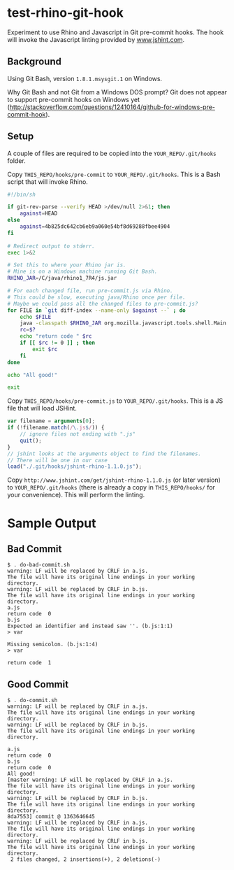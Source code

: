 # test-rhino-git-hook

Experiment to use Rhino and Javascript in Git pre-commit hooks. The hook will invoke the Javascript linting provided by www.jshint.com.

## Background

Using Git Bash, version `1.8.1.msysgit.1` on Windows.

Why Git Bash and not Git from a Windows DOS prompt? Git does not appear to support pre-commit hooks on Windows yet (http://stackoverflow.com/questions/12410164/github-for-windows-pre-commit-hook).

## Setup

A couple of files are required to be copied into the `YOUR_REPO/.git/hooks` folder.

Copy `THIS_REPO/hooks/pre-commit` to `YOUR_REPO/.git/hooks`. This is a Bash script that will invoke Rhino.

```bash
#!/bin/sh

if git-rev-parse --verify HEAD >/dev/null 2>&1; then
    against=HEAD
else
    against=4b825dc642cb6eb9a060e54bf8d69288fbee4904
fi
 
# Redirect output to stderr.
exec 1>&2

# Set this to where your Rhino jar is.
# Mine is on a Windows machine running Git Bash.
RHINO_JAR=/C/java/rhino1_7R4/js.jar

# For each changed file, run pre-commit.js via Rhino.
# This could be slow, executing java/Rhino once per file.
# Maybe we could pass all the changed files to pre-commit.js?
for FILE in `git diff-index --name-only $against --` ; do
    echo $FILE
    java -classpath $RHINO_JAR org.mozilla.javascript.tools.shell.Main -opt 0 ./.git/hooks/pre-commit.js $FILE
    rc=$?
    echo "return code " $rc
    if [[ $rc != 0 ]] ; then
        exit $rc
    fi
done

echo "All good!"

exit
```

Copy `THIS_REPO/hooks/pre-commit.js` to `YOUR_REPO/.git/hooks`. This is a JS file that will load JSHint.

```javascript
var filename = arguments[0];
if (!filename.match(/\.js$/)) {
    // ignore files not ending with ".js"
    quit();
}
// jshint looks at the arguments object to find the filenames.
// There will be one in our case
load("./.git/hooks/jshint-rhino-1.1.0.js");
```

Copy `http://www.jshint.com/get/jshint-rhino-1.1.0.js` (or later version) to `YOUR_REPO/.git/hooks` (there is already a copy in `THIS_REPO/hooks/` for your convenience). This will perform the linting.

# Sample Output

## Bad Commit

```
$ . do-bad-commit.sh
warning: LF will be replaced by CRLF in a.js.
The file will have its original line endings in your working directory.
warning: LF will be replaced by CRLF in b.js.
The file will have its original line endings in your working directory.
a.js
return code  0
b.js
Expected an identifier and instead saw ''. (b.js:1:1)
> var

Missing semicolon. (b.js:1:4)
> var

return code  1
```

## Good Commit

```
$ . do-commit.sh
warning: LF will be replaced by CRLF in a.js.
The file will have its original line endings in your working directory.
warning: LF will be replaced by CRLF in b.js.
The file will have its original line endings in your working directory.

a.js
return code  0
b.js
return code  0
All good!
[master warning: LF will be replaced by CRLF in a.js.
The file will have its original line endings in your working directory.
warning: LF will be replaced by CRLF in b.js.
The file will have its original line endings in your working directory.
8da7553] commit @ 1363646645
warning: LF will be replaced by CRLF in a.js.
The file will have its original line endings in your working directory.
warning: LF will be replaced by CRLF in b.js.
The file will have its original line endings in your working directory.
 2 files changed, 2 insertions(+), 2 deletions(-)
```
